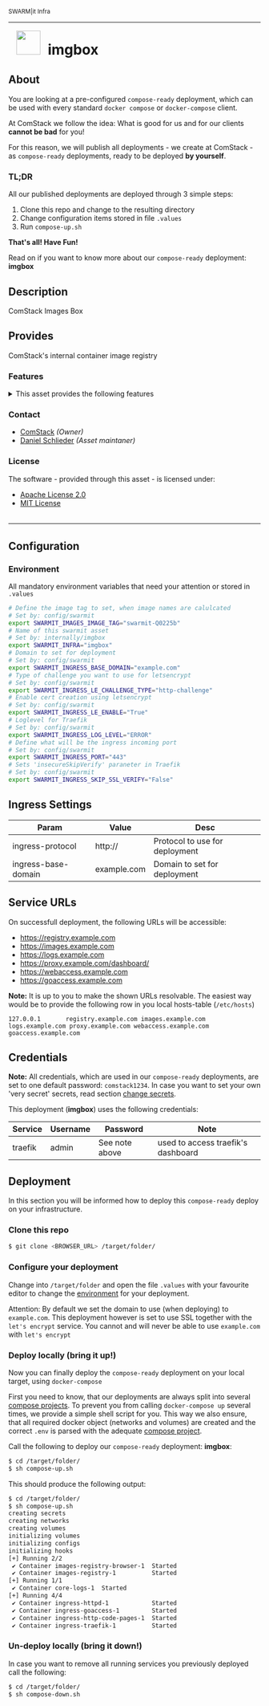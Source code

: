 <p style="padding-bottom: 0rem;"><small>SWARM|it Infra</small></p>
<hr style="margin: 0px; margin-bottom: .25rem; border-top: 1px solid var(--theme);"/>
<h1 style="font-weight:700;margin:.5rem"><img style="margin:.5rem" width="48" height="48" src="https://logos.pub.deployment.center/logo/custom/company-comstack/infra-imgbox?format=svg"/>&nbsp;imgbox</h1>

## About

You are looking at a pre-configured  `compose-ready` deployment, which can be used with every standard `docker compose` or `docker-compose` client.

At ComStack we follow the idea: What is good for us and for our clients **cannot be bad** for you!

For this reason, we will publish all deployments - we create at ComStack - as `compose-ready` deployments, ready to be deployed **by yourself**.

### TL;DR

All our published deployments are deployed through 3 simple steps:
1. Clone this repo and change to the resulting directory
2. Change configuration items stored in file `.values`
3. Run `compose-up.sh` 


**That's all! Have Fun!**


Read on if you want to know more about our `compose-ready` deployment: **imgbox**


## Description
ComStack Images Box
## Provides
ComStack's internal container image registry
### Features
<details><summary>
This asset provides the following features
</summary>

| | |
|:--:|--|
|<img width="36" height="36" alt="registry" src="https://logos.pub.deployment.center/logo/custom/swarmit-asset/service-registry?format=svg"/><p><small>registry</small></p>|**Image registry<br/><small>Your self-hosted registry, for your container images</small>**|
|<img width="36" height="36" alt="registry-browser" src="https://logos.pub.deployment.center/logo/custom/swarmit-asset/service-registry-browser?format=svg"/><p><small>docker-registry-browser</small></p>|**Registry browser<br/><small>Browser your container images with you web-browser</small>**|
|<img width="36" height="36" alt="logs" src="https://logos.pub.deployment.center/logo/custom/swarmit-asset/service-dozzle?format=svg"/><p><small>dozzle</small></p>|**Container log aggregator<br/><small>Routing for all container logs</small>**|
|<img width="36" height="36" alt="http-code-pages" src="https://logos.pub.deployment.center/logo/custom/swarmit-asset/service-http-code-pages?format=svg"/><p><small>HTTP Status code pages</small></p>|**HTTP Error pages<br/><small>Throw HTTP errors with style</small>**|
|<img width="36" height="36" alt="traefik" src="https://logos.pub.deployment.center/logo/custom/swarmit-asset/service-traefik?format=svg"/><p><small>Traefik Proxy</small></p>|**Application proxy<br/><small>Modern open source reverse proxy and ingress controller that makes deploying services and APIs easy</small>**|
|<img width="36" height="36" alt="httpd" src="https://logos.pub.deployment.center/logo/custom/swarmit-asset/service-httpd?format=svg"/><p><small>Apache HTTP Server</small></p>|**Log analyzer GUI<br/><small>Analyze you ingress access.log from you web-browser</small>**|


</details>


### Contact
* [ComStack](https://www.comstack.de) *(Owner)*
* [Daniel Schlieder](mailto:daniel.schlieder@computerstack.de) *(Asset maintaner)*


### License
The software - provided through this asset -  is licensed under:

- [Apache License 2.0](https://choosealicense.com/licenses/apache-2.0)
- [MIT License](None)
<hr style="margin: 2rem 0rem; border-top: 1px solid var(--theme);"/>


## Configuration


### Environment

All mandatory environment variables that need your attention or stored in `.values`

```bash
# Define the image tag to set, when image names are calulcated
# Set by: config/swarmit
export SWARMIT_IMAGES_IMAGE_TAG="swarmit-Q0225b"
# Name of this swarmit asset
# Set by: internally/imgbox
export SWARMIT_INFRA="imgbox"
# Domain to set for deployment
# Set by: config/swarmit
export SWARMIT_INGRESS_BASE_DOMAIN="example.com"
# Type of challenge you want to use for letsencrypt
# Set by: config/swarmit
export SWARMIT_INGRESS_LE_CHALLENGE_TYPE="http-challenge"
# Enable cert creation using letsencrypt
# Set by: config/swarmit
export SWARMIT_INGRESS_LE_ENABLE="True"
# Loglevel for Traefik
# Set by: config/swarmit
export SWARMIT_INGRESS_LOG_LEVEL="ERROR"
# Define what will be the ingress incoming port
# Set by: config/swarmit
export SWARMIT_INGRESS_PORT="443"
# Sets 'insecureSkipVerify' paraneter in Traefik
# Set by: config/swarmit
export SWARMIT_INGRESS_SKIP_SSL_VERIFY="False"

```

## Ingress Settings

|Param|Value|Desc|
|--|--|--|
|ingress-protocol|http://|Protocol to use for deployment|
|ingress-base-domain|example.com|Domain to set for deployment|

## Service URLs

On successfull deployment, the following URLs will be accessible:
- https://registry.example.com
- https://images.example.com
- https://logs.example.com
- https://proxy.example.com/dashboard/
- https://webaccess.example.com
- https://goaccess.example.com

**Note:** It is up to you to make the shown URLs resolvable. The easiest way would be to provide the following row in you local hosts-table (`/etc/hosts`)

```
127.0.0.1		registry.example.com images.example.com logs.example.com proxy.example.com webaccess.example.com goaccess.example.com 
```

## Credentials

**Note:** All credentials, which are used in our `compose-ready` deployments, are set to one default password: `comstack1234`. In case you want to set your own 'very secret' secrets, read section [change secrets](#change-secrets).

This deployment (**imgbox**) uses the following credentials:

|Service|Username|Password|Note|
|--|--|--|--|
|traefik|admin|See note above|used to access traefik's dashboard|<hr style="margin: 2rem 0rem; border-top: 1px solid var(--theme);"/>

## Deployment

In this section you will be informed how to deploy this `compose-ready` deploy on your infrastructure.


### Clone this repo

```bash
$ git clone <BROWSER_URL> /target/folder/
```

### Configure your deployment

Change into `/target/folder` and open the file `.values` with your favourite editor to change the [environment](#environment) for your deployment.


Attention: By default we set the domain to use (when deploying) to `example.com`. This deployment however is set to use SSL together with the `let's encrypt` service. You cannot and will never be able to use `example.com` with `let's encrypt` 



### Deploy locally (bring it up!)

Now you can finally deploy the `compose-ready` deployment on your local target, using `docker-compose`

First you need to know, that our deployments are always split into several [compose projects](https://docs.docker.com/compose/how-tos/project-name/). To prevent you from calling `docker-compose up` several times, we provide a simple shell script for you.
This way we also ensure, that all required docker object (networks and volumes) are created and the correct `.env` is parsed with the adequate [compose project](https://docs.docker.com/compose/how-tos/project-name/).

Call the following to deploy our `compose-ready` deployment: **imgbox**:

```bash
$ cd /target/folder/
$ sh compose-up.sh
```

This should produce the following output:

```bash
$ cd /target/folder/
$ sh compose-up.sh 
creating secrets
creating networks
creating volumes
initializing volumes
initializing configs
initializing hooks
[+] Running 2/2
 ✔ Container images-registry-browser-1  Started                                   0.3s 
 ✔ Container images-registry-1          Started                                   0.3s 
[+] Running 1/1
 ✔ Container core-logs-1  Started                                                 0.3s 
[+] Running 4/4
 ✔ Container ingress-httpd-1            Started                                   0.4s 
 ✔ Container ingress-goaccess-1         Started                                   0.4s 
 ✔ Container ingress-http-code-pages-1  Started                                   0.4s 
 ✔ Container ingress-traefik-1          Started                                   0.5s 
 ```

### Un-deploy locally (bring it down!)

In case you want to remove all running services you previously deployed call the following:

```bash
$ cd /target/folder/
$ sh compose-down.sh
```
